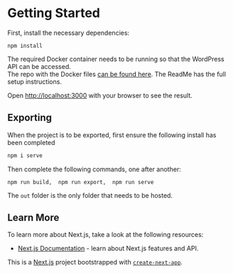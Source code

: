 # Getting Started

First, install the necessary dependencies:

```
npm install
```

The required Docker container needs to be running so that the WordPress API can be accessed.  
The repo with the Docker files [can be found here](https://github.com/383Project/383-browsers-frontend). The ReadMe has the full setup instructions.

Open [http://localhost:3000](http://localhost:3000) with your browser to see the result.

## Exporting

When the project is to be exported, first ensure the following install has been completed

```bash
npm i serve
```

Then complete the following commands, one after another:

```
npm run build,  npm run export,  npm run serve
```

The `out` folder is the only folder that needs to be hosted.

## Learn More

To learn more about Next.js, take a look at the following resources:

- [Next.js Documentation](https://nextjs.org/docs) - learn about Next.js features and API.

This is a [Next.js](https://nextjs.org/) project bootstrapped with [`create-next-app`](https://github.com/vercel/next.js/tree/canary/packages/create-next-app).
